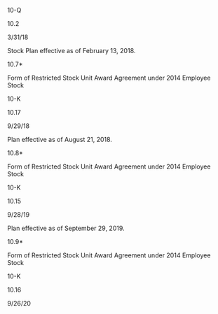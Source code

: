 10-Q

10.2

3/31/18

Stock Plan effective as of February 13, 2018.

10.7*

Form  of  Restricted  Stock  Unit  Award  Agreement  under  2014  Employee  Stock

10-K

10.17

9/29/18

Plan effective as of August 21, 2018.

10.8*

Form  of  Restricted  Stock  Unit  Award  Agreement  under  2014  Employee  Stock

10-K

10.15

9/28/19

Plan effective as of September 29, 2019.

10.9*

Form  of  Restricted  Stock  Unit  Award  Agreement  under  2014  Employee  Stock

10-K

10.16

9/26/20